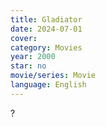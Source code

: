 ```yaml
---
title: Gladiator
date: 2024-07-01
cover: 
category: Movies
year: 2000
star: no
movie/series: Movie
language: English
---
```

?






